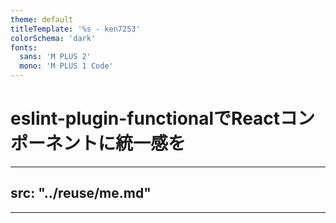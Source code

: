 ```yaml
---
theme: default
titleTemplate: '%s - ken7253'
colorSchema: 'dark'
fonts:
  sans: 'M PLUS 2'
  mono: 'M PLUS 1 Code'
---
```


# eslint-plugin-functionalでReactコンポーネントに統一感を

---
src: "../reuse/me.md"
---

---

